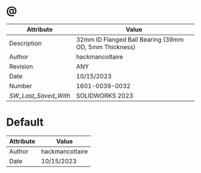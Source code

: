 # @
| Attribute | Value |
| ---  | ---     |
| Description | 32mm ID Flanged Ball Bearing (39mm OD, 5mm Thickness) |
| Author | hackmancoltaire |
| Revision | ANY |
| Date | 10/15/2023 |
| Number | 1601-0039-0032 |
| _SW_Last_Saved_With_ | SOLIDWORKS 2023 |
# Default
| Attribute | Value |
| ---  | ---     |
| Author | hackmancoltaire |
| Date | 10/15/2023 |
